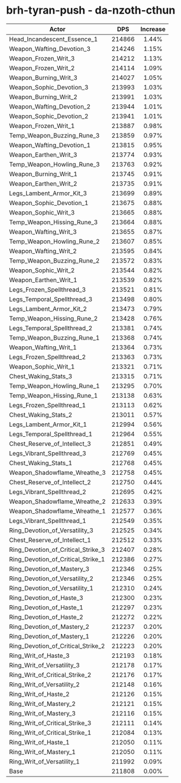# brh-tyran-push - da-nzoth-cthun
| Actor | DPS | Increase |
|---|:---:|:---:|
|Head_Incandescent_Essence_1|214866|1.44%|
|Weapon_Wafting_Devotion_3|214246|1.15%|
|Weapon_Frozen_Writ_3|214212|1.13%|
|Weapon_Frozen_Writ_2|214114|1.09%|
|Weapon_Burning_Writ_3|214027|1.05%|
|Weapon_Sophic_Devotion_3|213993|1.03%|
|Weapon_Burning_Writ_2|213991|1.03%|
|Weapon_Wafting_Devotion_2|213944|1.01%|
|Weapon_Sophic_Devotion_2|213941|1.01%|
|Weapon_Frozen_Writ_1|213887|0.98%|
|Temp_Weapon_Buzzing_Rune_3|213859|0.97%|
|Weapon_Wafting_Devotion_1|213815|0.95%|
|Weapon_Earthen_Writ_3|213774|0.93%|
|Temp_Weapon_Howling_Rune_3|213763|0.92%|
|Weapon_Burning_Writ_1|213745|0.91%|
|Weapon_Earthen_Writ_2|213735|0.91%|
|Legs_Lambent_Armor_Kit_3|213699|0.89%|
|Weapon_Sophic_Devotion_1|213675|0.88%|
|Weapon_Sophic_Writ_3|213665|0.88%|
|Temp_Weapon_Hissing_Rune_3|213664|0.88%|
|Weapon_Wafting_Writ_3|213655|0.87%|
|Temp_Weapon_Howling_Rune_2|213607|0.85%|
|Weapon_Wafting_Writ_2|213595|0.84%|
|Temp_Weapon_Buzzing_Rune_2|213572|0.83%|
|Weapon_Sophic_Writ_2|213544|0.82%|
|Weapon_Earthen_Writ_1|213539|0.82%|
|Legs_Frozen_Spellthread_3|213521|0.81%|
|Legs_Temporal_Spellthread_3|213498|0.80%|
|Legs_Lambent_Armor_Kit_2|213473|0.79%|
|Temp_Weapon_Hissing_Rune_2|213428|0.76%|
|Legs_Temporal_Spellthread_2|213381|0.74%|
|Temp_Weapon_Buzzing_Rune_1|213368|0.74%|
|Weapon_Wafting_Writ_1|213364|0.73%|
|Legs_Frozen_Spellthread_2|213363|0.73%|
|Weapon_Sophic_Writ_1|213321|0.71%|
|Chest_Waking_Stats_3|213315|0.71%|
|Temp_Weapon_Howling_Rune_1|213295|0.70%|
|Temp_Weapon_Hissing_Rune_1|213138|0.63%|
|Legs_Frozen_Spellthread_1|213113|0.62%|
|Chest_Waking_Stats_2|213011|0.57%|
|Legs_Lambent_Armor_Kit_1|212994|0.56%|
|Legs_Temporal_Spellthread_1|212964|0.55%|
|Chest_Reserve_of_Intellect_3|212851|0.49%|
|Legs_Vibrant_Spellthread_3|212769|0.45%|
|Chest_Waking_Stats_1|212768|0.45%|
|Weapon_Shadowflame_Wreathe_3|212758|0.45%|
|Chest_Reserve_of_Intellect_2|212750|0.44%|
|Legs_Vibrant_Spellthread_2|212695|0.42%|
|Weapon_Shadowflame_Wreathe_2|212633|0.39%|
|Weapon_Shadowflame_Wreathe_1|212577|0.36%|
|Legs_Vibrant_Spellthread_1|212549|0.35%|
|Ring_Devotion_of_Versatility_3|212525|0.34%|
|Chest_Reserve_of_Intellect_1|212512|0.33%|
|Ring_Devotion_of_Critical_Strike_3|212407|0.28%|
|Ring_Devotion_of_Critical_Strike_1|212386|0.27%|
|Ring_Devotion_of_Mastery_3|212346|0.25%|
|Ring_Devotion_of_Versatility_2|212346|0.25%|
|Ring_Devotion_of_Versatility_1|212310|0.24%|
|Ring_Devotion_of_Haste_3|212300|0.23%|
|Ring_Devotion_of_Haste_1|212297|0.23%|
|Ring_Devotion_of_Haste_2|212272|0.22%|
|Ring_Devotion_of_Mastery_2|212237|0.20%|
|Ring_Devotion_of_Mastery_1|212226|0.20%|
|Ring_Devotion_of_Critical_Strike_2|212223|0.20%|
|Ring_Writ_of_Haste_3|212193|0.18%|
|Ring_Writ_of_Versatility_3|212178|0.17%|
|Ring_Writ_of_Critical_Strike_2|212176|0.17%|
|Ring_Writ_of_Versatility_2|212148|0.16%|
|Ring_Writ_of_Haste_2|212126|0.15%|
|Ring_Writ_of_Mastery_2|212121|0.15%|
|Ring_Writ_of_Mastery_3|212116|0.15%|
|Ring_Writ_of_Critical_Strike_3|212111|0.14%|
|Ring_Writ_of_Critical_Strike_1|212084|0.13%|
|Ring_Writ_of_Haste_1|212050|0.11%|
|Ring_Writ_of_Mastery_1|212050|0.11%|
|Ring_Writ_of_Versatility_1|211992|0.09%|
|Base|211808|0.00%|
